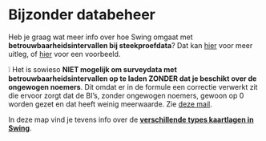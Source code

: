 # Bijzonder databeheer

Heb je graag wat meer info over hoe Swing omgaat met **betrouwbaarheidsintervallen bij steekproefdata**? 
Dat kan [hier](https://github.com/provinciesincijfers/JiveDocumentation/blob/master/13.%20Bijzonder%20databeheer/ABF_formule_betrouwbaarheidsintervallen_SwingStudio%20(1).msg) voor meer uitleg, of [hier](https://github.com/provinciesincijfers/JiveDocumentation/blob/master/13.%20Bijzonder%20databeheer/VB_StadAntwerpen_Metadata_Amon_20180604.xlsx) voor een voorbeeld. 

❕ Het is sowieso **NIET mogelijk om surveydata met betrouwbaarheidsintervallen op te laden ZONDER dat je beschikt over de ongewogen noemers**. Dit omdat er in de formule een correctie verwerkt zit die ervoor zorgt dat de BI’s, zonder ongewogen noemers, gewoon op 0 worden gezet en dat heeft weinig meerwaarde. Zie [deze mail](https://github.com/provinciesincijfers/JiveDocumentation/blob/master/13.%20Bijzonder%20databeheer/RE%20Betrouwbaarheidsintervallen%20berekenen%20ZONDER%20ongewogen%20noemer.msg).


In deze map vind je tevens info over de [**verschillende types kaartlagen in Swing**](https://github.com/provinciesincijfers/JiveDocumentation/blob/master/13.%20Bijzonder%20databeheer/kaartlagen.md).
